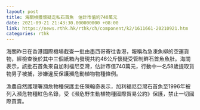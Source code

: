 ```yaml
---
layout: post
title: 海關檢獲懷疑走私石首魚　估計市值約740萬元
date: 2021-09-21 21:43:30.000000000 +08:00
link: https://news.rthk.hk/rthk/ch/component/k2/1611661-20210921.htm
categories: rthk
---
```


海關昨日在香港國際機場截查一批由墨西哥寄往香港，報稱為急凍魚柳的空運貨物，經檢查後於其中三個紙箱內發現共約46公斤懷疑受管制鮮石首魚魚肚。海關表示，該批石首魚來自加利福尼亞灣，估計市值740萬元，行動中一名58歲提取貨物男子被捕，涉嫌違反保護瀕危動植物物種條例。

漁農自然護理署瀕危物種保護主任陳翰奇表示，加利福尼亞灣石首魚至1996年被列入瀕危物種紅色名錄，受《瀕危野生動植物種國際貿易公約》保護，禁止一切國際買賣。
